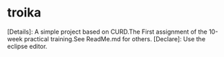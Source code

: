 # troika
[Details]:
A simple project based on CURD.The First assignment of the 10-week practical training.See ReadMe.md for others.
[Declare]:
Use the eclipse editor.